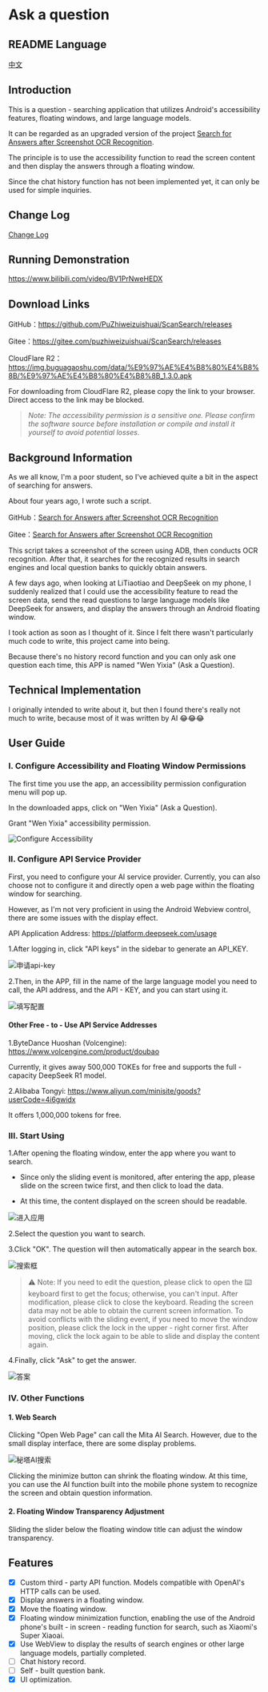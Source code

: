 # Ask a question

## README Language

[中文](/README.md)

## Introduction

This is a question - searching application that utilizes Android's accessibility features, floating windows, and large language models. 

It can be regarded as an upgraded version of the project [Search for Answers after Screenshot OCR Recognition](https://github.com/PuZhiweizuishuai/OCR-CopyText-And-Search). 

The principle is to use the accessibility function to read the screen content and then display the answers through a floating window. 


Since the chat history function has not been implemented yet, it can only be used for simple inquiries.


## Change Log

[Change Log](/CHANGELOG.md)

## Running Demonstration

https://www.bilibili.com/video/BV1PrNweHEDX


## Download Links

GitHub：https://github.com/PuZhiweizuishuai/ScanSearch/releases

Gitee：https://gitee.com/puzhiweizuishuai/ScanSearch/releases

CloudFlare R2：https://img.buguagaoshu.com/data/%E9%97%AE%E4%B8%80%E4%B8%8B/%E9%97%AE%E4%B8%80%E4%B8%8B_1.3.0.apk

For downloading from CloudFlare R2, please copy the link to your browser. Direct access to the link may be blocked.


> *Note: The accessibility permission is a sensitive one. Please confirm the software source before installation or compile and install it yourself to avoid potential losses.*

## Background Information

As we all know, I'm a poor student, so I've achieved quite a bit in the aspect of searching for answers.


About four years ago, I wrote such a script.

GitHub：[Search for Answers after Screenshot OCR Recognition](https://github.com/PuZhiweizuishuai/OCR-CopyText-And-Search)

Gitee：[Search for Answers after Screenshot OCR Recognition](https://gitee.com/puzhiweizuishuai/OCR-CopyText-And-Search)

This script takes a screenshot of the screen using ADB, then conducts OCR recognition. After that, it searches for the recognized results in search engines and local question banks to quickly obtain answers.

A few days ago, when looking at LiTiaotiao and DeepSeek on my phone, I suddenly realized that I could use the accessibility feature to read the screen data, send the read questions to large language models like DeepSeek for answers, and display the answers through an Android floating window.

I took action as soon as I thought of it. Since I felt there wasn't particularly much code to write, this project came into being.


Because there's no history record function and you can only ask one question each time, this APP is named "Wen Yixia" (Ask a Question).

## Technical Implementation

I originally intended to write about it, but then I found there's really not much to write, because most of it was written by AI 😂😂😂


## User Guide

### I. Configure Accessibility and Floating Window Permissions

The first time you use the app, an accessibility permission configuration menu will pop up.

In the downloaded apps, click on "Wen Yixia" (Ask a Question).

Grant "Wen Yixia" accessibility permission.

![Configure Accessibility](/doc/img/03.jpg)

### II. Configure API Service Provider

First, you need to configure your AI service provider. Currently, you can also choose not to configure it and directly open a web page within the floating window for searching. 


However, as I'm not very proficient in using the Android Webview control, there are some issues with the display effect.

API Application Address: https://platform.deepseek.com/usage


1.After logging in, click "API keys" in the sidebar to generate an API_KEY.


![申请api-key](/doc/img/02.png)


2.Then, in the APP, fill in the name of the large language model you need to call, the API address, and the API - KEY, and you can start using it.


![填写配置](/doc/img/01.jpg)

#### Other Free - to - Use API Service Addresses

1.ByteDance Huoshan (Volcengine): https://www.volcengine.com/product/doubao

Currently, it gives away 500,000 TOKEs for free and supports the full - capacity DeepSeek R1 model.

2.Alibaba Tongyi: https://www.aliyun.com/minisite/goods?userCode=4i6gwidx


It offers 1,000,000 tokens for free.


### III. Start Using

1.After opening the floating window, enter the app where you want to search.

- Since only the sliding event is monitored, after entering the app, please slide on the screen twice first, and then click to load the data. 

- At this time, the content displayed on the screen should be readable.

![进入应用](/doc/img/04.jpg)


2.Select the question you want to search.

3.Click "OK". The question will then automatically appear in the search box.


![搜索框](/doc/img/05.jpg)

> ⚠️ Note: If you need to edit the question, please click to open the ⌨️ keyboard first to get the focus; otherwise, you can't input. After modification, please click to close the keyboard. Reading the screen data may not be able to obtain the current screen information.
To avoid conflicts with the sliding event, if you need to move the window position, please click the lock in the upper - right corner first. After moving, click the lock again to be able to slide and display the content again.


4.Finally, click "Ask" to get the answer.

![答案](/doc/img/06.jpg)


### IV. Other Functions

#### 1. Web Search

Clicking "Open Web Page" can call the Mita AI Search. However, due to the small display interface, there are some display problems.

![秘塔AI搜索](/doc/img/07.jpg)

Clicking the minimize button can shrink the floating window. At this time, you can use the AI function built into the mobile phone system to recognize the screen and obtain question information.

#### 2. Floating Window Transparency Adjustment

Sliding the slider below the floating window title can adjust the window transparency.


## Features

- [x] Custom third - party API function. Models compatible with OpenAI's HTTP calls can be used.
- [x] Display answers in a floating window.
- [x] Move the floating window.
- [x] Floating window minimization function, enabling the use of the Android phone's built - in screen - reading function for search, such as Xiaomi's Super Xiaoai.
- [x] Use WebView to display the results of search engines or other large language models, partially completed.
- [ ] Chat history record.
- [ ] Self - built question bank.
- [X] UI optimization.